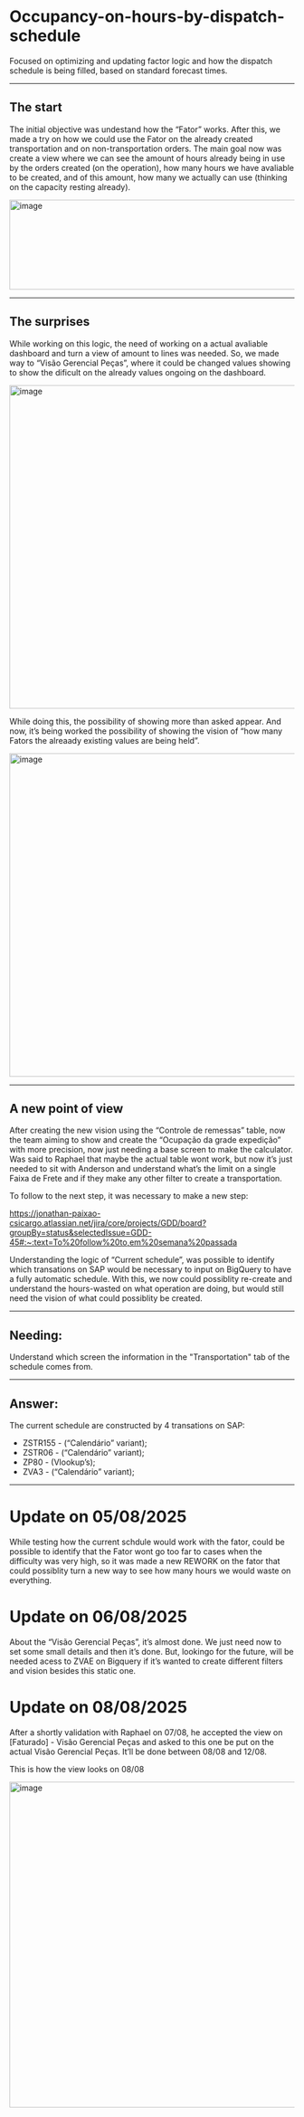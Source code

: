 # Occupancy-on-hours-by-dispatch-schedule

Focused on optimizing and updating factor logic and how the dispatch schedule is being filled, based on standard forecast times.

---
## The start

  The initial objective was undestand how the “Fator” works. After this, we made a try on how we could use the Fator on the already created transportation and on non-transportation orders.
The main goal now was create a view where we can see the amount of hours already being in use by the orders created (on the operation), how many hours we have avaliable to be created, and of this amount, how many we actually can use (thinking on the capacity resting already).

<img width="747" height="159" alt="image" src="https://github.com/user-attachments/assets/8d048338-4889-4505-a5d9-87f19eb04d89" />

---
## The surprises

  While working on this logic, the need of working on a actual avaliable dashboard and turn a view of amount to lines was needed. So, we made way to “Visão Gerencial Peças”, where it could be changed values showing to show the dificult on the already values ongoing on the dashboard.

<img width="1024" height="572" alt="image" src="https://github.com/user-attachments/assets/b3a184af-32a9-4c6f-a0f5-f89a6e1c8a89" />


  While doing this, the possibility of showing more than asked appear. And now, it’s being worked the possibility of showing the vision of “how many Fators the alreaady existing values are being held”.


<img width="1024" height="572" alt="image" src="https://github.com/user-attachments/assets/884c3d09-4546-4d74-8c67-35ca02705485" />

---
## A new point of view
  After creating the new vision using the “Controle de remessas” table, now the team aiming to show and create the “Ocupação da grade expedição” with more precision, now just needing a base screen to make the calculator.
Was said to Raphael that maybe the actual table wont work, but now it’s just needed to sit with Anderson and understand what’s the limit on a single Faixa de Frete and if they make any other filter to create a transportation.

  To follow to the next step, it was necessary to make a new step:

https://jonathan-paixao-csicargo.atlassian.net/jira/core/projects/GDD/board?groupBy=status&selectedIssue=GDD-45#:~:text=To%20follow%20to,em%20semana%20passada

  Understanding the logic of “Current schedule”, was possible to identify which transations on SAP would be necessary to input on BigQuery to have a fully automatic schedule. With this, we now could possiblity re-create and understand the hours-wasted on what operation are doing, but would still need the vision of what could possiblity be created.

---
## **Needing:**

  Understand which screen the information in the "Transportation" tab of the schedule comes from.
  
---

## **Answer:**

  The current schedule are constructed by 4 transations on SAP:
- ZSTR155 - (“Calendário” variant);
- ZSTR06 - (“Calendário” variant);
- ZP80 - (Vlookup’s);
- ZVA3 - (“Calendário” variant);

---

# Update on 05/08/2025

  While testing how the current schdule would work with the fator, could be possible to identify that the Fator wont go too far to cases when the difficulty was very high, so it was made a new REWORK on the fator that could possiblity turn a new way to see how many hours we would waste on everything.

# Update on 06/08/2025

About the “Visão Gerencial Peças”, it’s almost done. We just need now to set some small details and then it’s done. But, lookingo for the future, will be needed acess to ZVAE on Bigquery if it’s wanted to create different filters and vision besides this static one.

# Update on 08/08/2025

After a shortly validation with Raphael on 07/08, he accepted the view on [Faturado] - Visão Gerencial Peças and asked to this one be put on the actual Visão Gerencial Peças. It’ll be done between 08/08 and 12/08.

This is how the view looks on 08/08

<img width="1024" height="576" alt="image" src="https://github.com/user-attachments/assets/5ac15b81-6960-443b-b692-84cea6e4dbcf" />